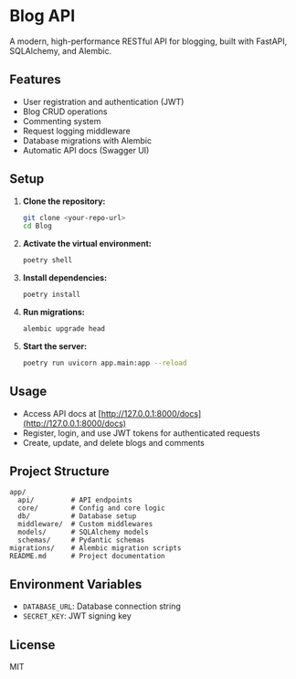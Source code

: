 # Blog API

A modern, high-performance RESTful API for blogging, built with FastAPI, SQLAlchemy, and Alembic.

## Features
- User registration and authentication (JWT)
- Blog CRUD operations
- Commenting system
- Request logging middleware
- Database migrations with Alembic
- Automatic API docs (Swagger UI)

## Setup

1. **Clone the repository:**
	```bash
	git clone <your-repo-url>
	cd Blog
	```
2. **Activate the virtual environment:**
	```bash
	poetry shell
	```
3. **Install dependencies:**
	```bash
	poetry install
	```
4. **Run migrations:**
	```bash
	alembic upgrade head
	```
5. **Start the server:**
	```bash
	poetry run uvicorn app.main:app --reload
	```

## Usage
- Access API docs at [http://127.0.0.1:8000/docs](http://127.0.0.1:8000/docs)
- Register, login, and use JWT tokens for authenticated requests
- Create, update, and delete blogs and comments

## Project Structure
```
app/
  api/         # API endpoints
  core/        # Config and core logic
  db/          # Database setup
  middleware/  # Custom middlewares
  models/      # SQLAlchemy models
  schemas/     # Pydantic schemas
migrations/    # Alembic migration scripts
README.md      # Project documentation
```

## Environment Variables
- `DATABASE_URL`: Database connection string
- `SECRET_KEY`: JWT signing key

## License
MIT
